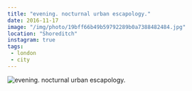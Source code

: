 ```yaml
---
title: "evening. nocturnal urban escapology."
date: 2016-11-17
image: "/img/photo/19bff66b49b59792289b0a7388482484.jpg"
location: "Shoreditch"
instagram: true
tags:
 - london
 - city
---
```


![evening. nocturnal urban escapology.](/img/photo/19bff66b49b59792289b0a7388482484.jpg)
